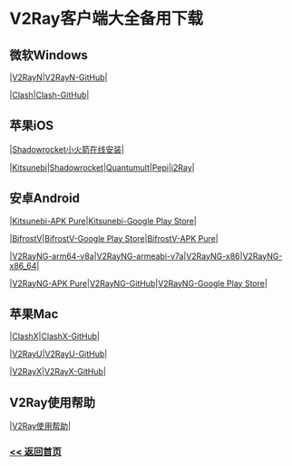 # V2Ray客户端大全备用下载

## 微软Windows

|[V2RayN](https://github.com/V2Server/V2Ray/raw/master/v2rayN-Core.zip)|[V2RayN-GitHub](https://github.com/2dust/v2rayN/releases)|

|[Clash](https://github.com/Fndroid/clash_for_windows_pkg/releases/download/0.8.1/Clash.for.Windows.Setup.0.8.1.exe)|[Clash-GitHub](https://github.com/Fndroid/clash_for_windows_pkg/releases)|

## 苹果iOS

|[Shadowrocket小火箭在线安装](https://v2server.github.io/ios/)|

|[Kitsunebi](https://itunes.apple.com/us/app/kitsunebi-proxy-utility/id1446584073?mt=8)|[Shadowrocket](https://itunes.apple.com/us/app/shadowrocket/id932747118?mt=8)|[Quantumult](https://itunes.apple.com/us/app/quantumult/id1252015438?mt=8)|[Pepi](https://itunes.apple.com/us/app/pepi/id1283082051?mt=8)|[i2Ray](https://itunes.apple.com/us/app/i2ray/id1445270056?mt=8)|

## 安卓Android

|[Kitsunebi-APK Pure](https://apkpure.com/kitsunebi/fun.kitsunebi.kitsunebi4android)|[Kitsunebi-Google Play Store](https://play.google.com/store/apps/details?id=fun.kitsunebi.kitsunebi4android&hl=en_US)|

|[BifrostV](https://github.com/V2Server/V2Ray/raw/master/bifrostv-v0.6.8.apk)|[BifrostV-Google Play Store](https://play.google.com/store/apps/details?id=com.github.dawndiy.bifrostv)|[BifrostV-APK Pure](https://apkpure.com/bifrostv/com.github.dawndiy.bifrostv)|

|[V2RayNG-arm64-v8a](https://github.com/V2Server/V2Ray/raw/master/app-arm64-v8a-release.apk)|[V2RayNG-armeabi-v7a](https://github.com/V2Server/V2Ray/raw/master/app-armeabi-v7a-release.apk)|[V2RayNG-x86](https://github.com/V2Server/V2Ray/raw/master/app-x86-release.apk)|[V2RayNG-x86_64](https://github.com/V2Server/V2Ray/raw/master/app-x86_64-release.apk)|

|[V2RayNG-APK Pure](https://apkpure.com/v2rayng/com.v2ray.ang)|[V2RayNG-GitHub](https://github.com/2dust/v2rayNG/releases)|[V2RayNG-Google Play Store](https://play.google.com/store/apps/details?id=com.v2ray.ang)|

## 苹果Mac

|[ClashX](https://github.com/V2Server/V2Ray/raw/master/ClashX.dmg)|[ClashX-GitHub](https://github.com/yichengchen/clashX/releases)|

|[V2RayU](https://github.com/V2Server/V2Ray/raw/master/V2rayU-1.4.1.dmg)|[V2RayU-GitHub](https://github.com/yanue/V2rayU/releases)|

|[V2RayX](https://github.com/V2Server/V2Ray/raw/master/V2RayX.app.zip)|[V2RayX-GitHub](https://github.com/Cenmrev/V2RayX/releases)|

## V2Ray使用帮助

|[V2Ray使用帮助](https://v2server.github.io/Help/)|

### [<< 返回首页](https://v2server.github.io/Help/)


